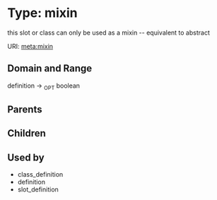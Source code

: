 
# Type: mixin


this slot or class can only be used as a mixin -- equivalent to abstract

URI: [meta:mixin](https://w3id.org/biolink/biolinkml/meta/mixin)


## Domain and Range

definition ->  <sub>OPT</sub> boolean

## Parents


## Children


## Used by

 * class_definition
 * definition
 * slot_definition
